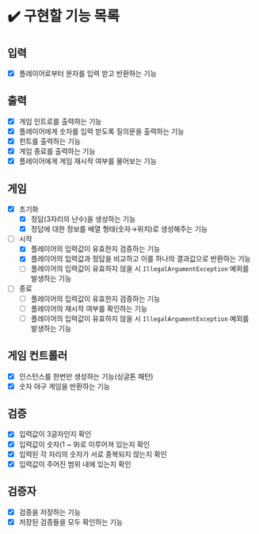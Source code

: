 # ✔️ 구현할 기능 목록

## 입력

- [x] 플레이어로부터 문자를 입력 받고 반환하는 기능

## 출력

- [x] 게임 인트로를 출력하는 기능
- [x] 플레이어에게 숫자를 입력 받도록 질의문을 출력하는 기능
- [x] 힌트를 출력하는 기능
- [x] 게임 종료를 출력하는 기능
- [x] 플레이어에게 게임 재시작 여부를 물어보는 기능

## 게임

- [x] 초기화
    - [x] 정답(3자리의 난수)을 생성하는 기능
    - [x] 정답에 대한 정보를 배열 형태(숫자→위치)로 생성해주는 기능
- [ ] 시작
    - [x] 플레이어의 입력값이 유효한지 검증하는 기능
    - [x] 플레이어의 입력값과 정답을 비교하고 이를 하나의 결과값으로 반환하는 기능
    - [ ] 플레이어의 입력값이 유효하지 않을 시 `IllegalArgumentException` 예외를 발생하는 기능
- [ ] 종료
    - [ ] 플레이어의 입력값이 유효한지 검증하는 기능
    - [ ] 플레이어의 재시작 여부를 확인하는 기능
    - [ ] 플레이어의 입력값이 유효하지 않을 시 `IllegalArgumentException` 예외를 발생하는 기능

## 게임 컨트롤러

- [x] 인스턴스를 한번만 생성하는 기능(싱글톤 패턴)
- [x] 숫자 야구 게임을 반환하는 기능

## 검증

- [x] 입력값이 3글자인지 확인
- [x] 입력값이 숫자(1 ~ 9)로 이루어져 있는지 확인
- [x] 입력된 각 자리의 숫자가 서로 중복되지 않는지 확인
- [x] 입력값이 주어진 범위 내에 있는지 확인

## 검증자

- [x] 검증을 저장하는 기능
- [x] 저장된 검증들을 모두 확인하는 기능
